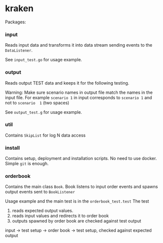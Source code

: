 # kraken

Packages:

### input 
Reads input data and transforms it into data stream
sending events to the ```DataListener```.

See ```input_test.go``` for usage example.

### output 
Reads output TEST data and keeps it for the following testing.

Warning: Make sure scenario names in output file match the names in the input file.
For example ```scenario 1``` in input corresponds to ```scenario 1``` and not to
```scenario  1``` (two spaces)

See ```output_test.g``` for usage example.

### util
Contains ```SkipList``` for log N data access

### install
Contains setup, deployment and installation scripts. No need to use docker.
Simple ```git``` is enough.

### orderbook
Contains the main class ```Book```. Book listens to input order events and spawns
output events sent to ```BookListener```

Usage example and the main test is in the ```orderbook_test.test```
The test 
1) reads expected output values.
2) reads input values and redirects it to order book
3) outputs spawned by order book are checked against test output

input -> test setup -> order book -> test setup, checked against expected output